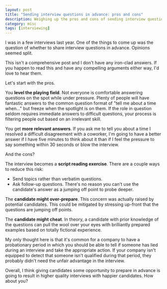 ```yaml
---
layout: post
title: "Sending interview questions in advance: pros and cons"
description: Weighing up the pros and cons of sending interview questions in advance.
category: misc
tags: [interviewing]
---
```


I was in a few interviews last year. One of the things to come up was the question of whether to share interview questions in advance. Opinions seemed split.

This isn't a comprehensive post and I don't have any iron-clad answers. If you happen to read this and have any compelling arguments either way, I'd love to hear them.

Let's start with the pros.

You **level the playing field**. Not everyone is comfortable answering questions on the spot while under pressure. Plenty of people will have fantastic answers to the common question format of "tell me about a time when..." but freeze when the spotlight is on them. If the role in question seldom requires immediate answers to difficult questions, your process is filtering people out based on an irrelevant skill.

You get **more relevant answers**. If you ask me to tell you about a time I resolved a difficult disagreement with a coworker, I'm going to have a better answer if I have five minutes to think about it than if I feel the pressure to say something within 30 seconds or blow the interview.

And the cons?

The interview becomes a **script reading exercise**. There are a couple ways to reduce this risk:

* Send topics rather than verbatim questions.
* Ask follow-up questions. There's no reason you can't use the candidate's answer as a jumping off point to probe deeper.

The **candidate might over-prepare**. This concern was actually raised by potential candidates. This could be mitigated by stressing up-front that the questions are jumping off points.

The **candidate might cheat**. In theory, a candidate with prior knowledge of the questions can pull the wool over your eyes with brilliantly prepared examples based on totally fictional experience.

My only thought here is that it's common for a company to have a probationary period in which you should be able to tell if someone has lied during an interview and take the appropriate action. If your company isn't equipped to detect that someone isn't qualified during that period, they probably didn't need the unfair advantage in the interview.

Overall, I think giving candidates some opportunity to prepare in advance is going to result in higher quality interviews with happier candidates. How about you?
